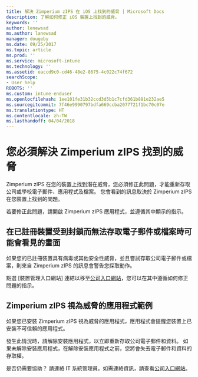 ```yaml
---
title: 解決 Zimperium zIPS 在 iOS 上找到的威脅 | Microsoft Docs
description: 了解如何修正 iOS 裝置上找到的威脅。
keywords: ''
author: lenewsad
ms.author: lanewsad
manager: dougeby
ms.date: 09/25/2017
ms.topic: article
ms.prod: ''
ms.service: microsoft-intune
ms.technology: ''
ms.assetid: eaccd9c0-cd46-48e2-8675-4c022c74f672
searchScope:
- User help
ROBOTS: ''
ms.custom: intune-enduser
ms.openlocfilehash: 1ee101fe31b32ccd3d5b1c7cfd361b881e232ae5
ms.sourcegitcommit: 7f46e9990797bdfa669ccba2077721f1bc70c07e
ms.translationtype: HT
ms.contentlocale: zh-TW
ms.lasthandoff: 04/04/2018
---
```

# <a name="you-need-to-resolve-a-threat-found-by-zimperium-zips"></a>您必須解決 Zimperium zIPS 找到的威脅

Zimperium zIPS 在您的裝置上找到潛在威脅，您必須修正此問題，才能重新存取公司或學校電子郵件、應用程式及檔案。 您會看到的訊息取決於 Zimperium zIPS 在您裝置上找到的問題。

若要修正此問題，請開啟 Zimperium zIPS 應用程式，並遵循其中顯示的指示。

## <a name="what-you-might-see-if-your-enrolled-device-is-blocked-from-accessing-email-or-files"></a>在已註冊裝置受到封鎖而無法存取電子郵件或檔案時可能會看見的畫面

如果您的已註冊裝置具有病毒或其他安全性威脅，並且嘗試存取公司電子郵件或檔案，則來自 Zimperium zIPS 的訊息會警告您採取動作。

點選 [裝置管理入口網站] 連結以移至[公司入口網站](https://portal.manage.microsoft.com#HelpDeskDialog)，您可以在其中遵循如何修正問題的指示。

## <a name="example-of-an-app-that-zimperium-zips-sees-as-a-threat"></a>Zimperium zIPS 視為威脅的應用程式範例

如果您已安裝 Zimperium zIPS 視為威脅的應用程式，應用程式會提醒您裝置上已安裝不可信賴的應用程式。

發生此情況時，請解除安裝應用程式，以立即重新存取公司電子郵件和資料。 如果未解除安裝應用程式，在解除安裝應用程式之前，您將會失去電子郵件和資料的存取權。

是否仍需要協助？ 請連絡 IT 系統管理員。如需連絡資訊，請查看[公司入口網站](https://portal.manage.microsoft.com#HelpDeskDialog)。
